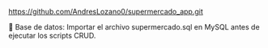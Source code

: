 https://github.com/AndresLozano0/supermercado_app.git

📁 Base de datos: Importar el archivo supermercado.sql en MySQL antes de ejecutar los scripts CRUD.